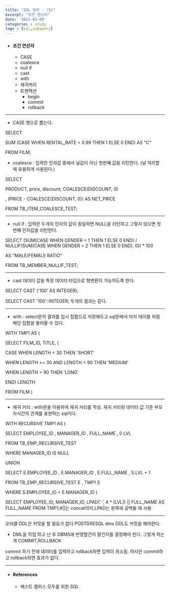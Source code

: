 ```yaml
---
title: "SQL 정리 - (5)"
excerpt: "조건 연산자"
date: '2021-03-09'
categories : study
tags : [sql,subquery]
---
```




* #### 조건 연산자
    
    * CASE
    * coalesce
    * null if
    * cast
    * with
    * 재귀커리
    * 트랜잭션
        * begin
        * commit
        * rollback

---

* CASE 행으로 뽑는다.
        

SELECT

SUM (CASE WHEN RENTAL_RATE = 0.99 THEN 1 ELSE 0 END) AS "C"
           
FROM FILM;
	    

 * coalesce : 입력한 인자값 중에서 널값이 아닌 첫번째 값을 리턴한다. (널 처리할 때 유용하게 사용된다.)

SELECT

PRODUCT, price, discount, COALESCE(DISCOUNT, 0)

, (PRICE - COALESCE(DISCOUNT, 0)) AS NET_PRICE

FROM TB_ITEM_COALESCE_TEST; 

---

* null if : 입력한 두개의 인자의 값이 동일하면 NULL을 리턴하고 그렇지 않으면 첫번째 인자값을 리턴한다.

SELECT (SUM(CASE WHEN GENDER = 1 THEN 1 ELSE 0 END) / NULLIF(SUM(CASE WHEN GENDER = 2 THEN 1 ELSE 0 END), 0)) * 100 

AS "MALE/FEMALE RATIO"

FROM TB_MEMBER_NULLIF_TEST;

---

* cast 데이터 값을 특정 데이터 타입으로 형변환이 가능하도록 한다. 

SELECT CAST ('100' AS INTEGER);

SELECT CAST '100'::INTEGER; 두개의 결과는 같다.
        
        

---
* with : select문의 결과를 임시 집합으로 저장해두고 sql문에서 마치 테이블 처럼 해당 집합을 불러올 수 있다.
  

WITH TMP1 AS (

SELECT FILM_ID, TITLE, (

   CASE WHEN LENGTH < 30 THEN 'SHORT'
        
   WHEN LENGTH >= 30 AND LENGTH < 90 THEN 'MEDIUM'
        
   WHEN LENGTH > 90 THEN 'LONG'
        
   END) LENGTH

FROM FILM
)    

---
* 재귀 커리 : with문을 이용하여 재귀 커리를 작성. 재귀 커리랑 데이터 값 기준 부모 자식간의 관계를 표현하는 sql이다.
  

WITH RECURSIVE TMP1 AS (

SELECT
       EMPLOYEE_ID
     , MANAGER_ID
     , FULL_NAME
     , 0 LVL

FROM
       TB_EMP_RECURSIVE_TEST

WHERE MANAGER_ID IS NULL

UNION 

SELECT
       E.EMPLOYEE_ID
     , E.MANAGER_ID
     , E.FULL_NAME
     , S.LVL + 1

FROM
     TB_EMP_RECURSIVE_TEST E
   , TMP1 S 

WHERE S.EMPLOYEE_ID = E.MANAGER_ID
)

SELECT EMPLOYEE_ID, MANAGER_ID, LPAD(' ', 4 * (LVL)) || FULL_NAME AS FULL_NAME FROM TMP1;#||는 concat의미,LPAD는 왼쪽에 공백둘 때 사용
    

---
오라클 DDL은 커밋을 할 필요가 없다
POSTGRESQL dms DDL도 커밋을 해야한다.

* DML을 작업 하고 난 후 DBMS에 반영할건지 말건지를 결정해야 한다. 그렇게 하는게 COMMIT,ROLLBACK

commit 하기 전에 데이터를 입력하고 rollback하면 입력이 취소됨. 하지만 commit하고 rollback하면 효과가 없다.

---

* #### References
    * 패스트 캠퍼스 모두를 위한 SQL


```python

```
